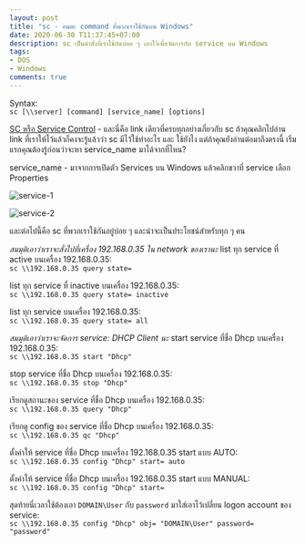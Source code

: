 ```yaml
---
layout: post
title: "sc - อมตะ command ที่พวกเราใช้กันบน Windows"
date: 2020-06-30 T11:37:45+07:00
description: sc เป็นคำสั่งที่เราใช้กันบ่อย ๆ เอาไว้เพื่อจัดการกับ service บน Windows
tags:
- DOS
- Windows
comments: true
---
```

Syntax:  
`sc [\\server] [command] [service_name] [options]`

[SC หรือ Service Control](https://ss64.com/nt/sc.html) - และนี่คือ link เดียวที่ครบทุกอย่างเกี่ยวกับ sc ถ้าคุณคลิกไปอ่าน link ที่เราให้ไว้แล้วก็คงจะรู้แล้วว่า sc มีไว้ใช้ทำอะไร และ ใช้ยังไง แต่ถ้าคุณยังอ่านต่อมาถึงตรงนี้ เริ่มแรกคุณต้องรู้ก่อนว่าจะหา service_name มาได้จากที่ไหน?

service_name - มาจากการเปิดตัว Services บน Windows แล้วคลิกขวาที่ service เลือก Properties

![service-1](https://res.cloudinary.com/sdees-reallife/image/upload/v1593495792/service_name-1.png)

![service-2](https://res.cloudinary.com/sdees-reallife/image/upload/v1593495791/service_name-2.png)

และต่อไปนี้คือ sc ที่พวกเราใช้กันอยู่บ่อย ๆ และน่าจะเป็นประโยชน์สำหรับทุก ๆ คน

*สมมุติเอาว่าเราจะสั่งไปที่เครื่อง 192.168.0.35 ใน network ของเรานะ*
list ทุก service ที่ active บนเครื่อง 192.168.0.35:  
`sc \\192.168.0.35 query state=`

list ทุก service ที่ inactive บนเครื่อง 192.168.0.35:  
`sc \\192.168.0.35 query state= inactive`

list ทุก service บนเครื่อง 192.168.0.35:  
`sc \\192.168.0.35 query state= all`

*สมมุติเอาว่าเราจะจัดการ service: DHCP Client นะ*
start service ที่ชื่อ Dhcp บนเครื่อง 192.168.0.35:  
`sc \\192.168.0.35 start "Dhcp"`

stop service ที่ชื่อ Dhcp บนเครื่อง 192.168.0.35:  
`sc \\192.168.0.35 stop "Dhcp"`

เรียกดูสถานะของ service ที่ชื่อ Dhcp บนเครื่อง 192.168.0.35:  
`sc \\192.168.0.35 query "Dhcp"`

เรียกดู config ของ service ที่ชื่อ Dhcp บนเครื่อง 192.168.0.35:  
`sc \\192.168.0.35 qc "Dhcp"`

ตั้งค่าให้ service ที่ชื่อ Dhcp บนเครื่อง 192.168.0.35 start แบบ AUTO:  
`sc \\192.168.0.35 config "Dhcp" start= auto`

ตั้งค่าให้ service ที่ชื่อ Dhcp บนเครื่อง 192.168.0.35 start แบบ MANUAL:  
`sc \\192.168.0.35 config "Dhcp" start=`

สุดท้ายนี่เวลาใช้ต้องเอา `DOMAIN\User` กับ `password` มาใส่เอาไว้เปลี่ยน logon account ของ service:   
`sc \\192.168.0.35 config "Dhcp" obj= "DOMAIN\User" password= "password"`
